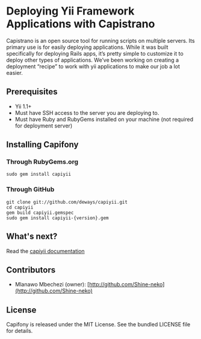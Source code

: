 Deploying Yii Framework Applications with Capistrano
==============================================

Capistrano is an open source tool for running scripts on multiple servers.
Its primary use is for easily deploying applications. While it was built
specifically for deploying Rails apps, it’s pretty simple to customize it
to deploy other types of applications. We’ve been working on creating a
deployment “recipe” to work with yii applications to make our job a
lot easier.


## Prerequisites ##

- Yii 1.1+
- Must have SSH access to the server you are deploying to.
- Must have Ruby and RubyGems installed on your machine (not required
  for deployment server)


## Installing Capifony ##

### Through RubyGems.org ###

	sudo gem install capiyii

### Through GitHub ###

	git clone git://github.com/deways/capiyii.git
	cd capiyii
	gem build capiyii.gemspec
	sudo gem install capiyii-{version}.gem


## What's next? ##

Read the [capiyii documentation](http://deways.github.com/capiyii)


## Contributors ##

* Mlanawo Mbechezi (owner): [http://github.com/Shine-neko](http://github.com/Shine-neko)


## License ##

Capifony is released under the MIT License. See the bundled LICENSE file for details.
